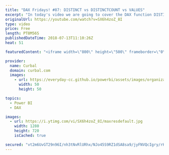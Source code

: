 ```yaml
---
title: "DAX Fridays! #87: DISTINCT vs DISTINCTCOUNT vs VALUES"
excerpt: "In today's video we are going to cover the DAX function DISTINCT as well as how DISTINCT compares to VALUES and DISTINCTCOUNT.  Link to download: https://curbal.com/blog/glossary/distinct-dax-function  Other functions in this video:  DISTINCTCOUNT: https://www.youtube.com/watch?v=V8wYTjKyvgk VALUES:"
originalUrl: https://youtube.com/watch?v=SX6h4zoZ_8I
type: video
price: Free
length: PT8M56S
publishedDateTime: 2018-07-13T11:10:26Z
heat: 51

featuredContent: "<iframe width=\"800\" height=\"500\" frameborder=\"0\" src=\"https://www.youtube.com/embed/SX6h4zoZ_8I\" allow=\"accelerometer; autoplay; encrypted-media; gyroscope; picture-in-picture\" allowfullscreen></iframe>"

provider:
  name: Curbal
  domain: curbal.com
  images:
    - url: https://everyday-cc.github.io/powerbi/assets/images/organizations/curbal.com-50x50.jpg
      width: 50
      height: 50

topics:
  - Power BI
  - DAX

images:
  - url: https://i.ytimg.com/vi/SX6h4zoZ_8I/maxresdefault.jpg
    width: 1280
    height: 720
    isCached: true

secured: "vt2m6UvGT29n96I/nh3tNvRlURhx/NJo45S9RZ1dSA8sa9/jyFNVQcIgry/rHmgx7UEDLB90sbvTybUs38FIuX44EhR9qxG/i/e8DM3bddnJFGmRvPnMe+HHrzxJR83jtrOJcYEVzpYKW7+sIDJKKegOjh2Le+Sr9Thovc0RF9pmyKj5d+yD9BqMywaJvBHX9/qjqwf/aKFKdMxTzEcXnkhpbd5GX/df5v0OLP06r5dc0GoP5Wo4cmbuEHjAU1krTvKtZHf7w9odOC74IbXdPh4Q+iJ0zOIw+4AMOjdCaMsAABM62+mqB1n56gjQRdNhMUnxlmPf4KqmjBg83KkrZJK5BLW+/ug7T7I9chuic/vD/jYrb2blLPAdCouP/iZBzt2IXRvy4Mk5vsht5A2kW7MdT5nGRUIG96dByLVavsM=;0YQzJHhUsJ3Xj4F8oJ7gQg=="
---
```


